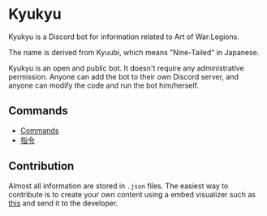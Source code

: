 
# Kyukyu

Kyukyu is a Discord bot for information related to
Art of War:Legions.

The name is derived from Kyuubi,
which means "Nine-Tailed" in Japanese.

Kyukyu is an open and public bot.
It doesn't require any administrative permission.
Anyone can add the bot to their own Discord server, and
anyone can modify the code and run the bot him/herself.

## Commands

- [Commands](commands.md)
- [指令](commands.zh.md)

## Contribution

Almost all information are stored in `.json` files.
The easiest way to contribute is to create your own
content using a embed visualizer such as
[this](https://leovoel.github.io/embed-visualizer/)
and send it to the developer.
